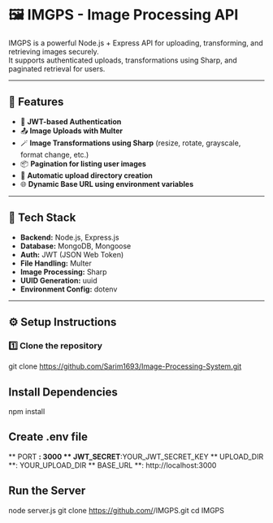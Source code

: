 # 🖼️ IMGPS - Image Processing API

IMGPS is a powerful Node.js + Express API for uploading, transforming, and retrieving images securely.  
It supports authenticated uploads, transformations using Sharp, and paginated retrieval for users.

---

## 🚀 Features

- 🔐 **JWT-based Authentication**
- 📤 **Image Uploads with Multer**
- 🪄 **Image Transformations using Sharp** (resize, rotate, grayscale, format change, etc.)
- 📦 **Pagination for listing user images**
- 📁 **Automatic upload directory creation**
- 🌐 **Dynamic Base URL using environment variables**

---

## 🧩 Tech Stack

- **Backend:** Node.js, Express.js  
- **Database:** MongoDB, Mongoose  
- **Auth:** JWT (JSON Web Token)  
- **File Handling:** Multer  
- **Image Processing:** Sharp  
- **UUID Generation:** uuid  
- **Environment Config:** dotenv

---

## ⚙️ Setup Instructions

### 1️⃣ Clone the repository
git clone https://github.com/Sarim1693/Image-Processing-System.git

## Install Dependencies
npm install

## Create .env file
** PORT **: 3000
** JWT_SECRET**:YOUR_JWT_SECRET_KEY
** UPLOAD_DIR **: YOUR_UPLOAD_DIR
** BASE_URL **: http://localhost:3000

## Run the Server
node server.js
git clone https://github.com/<your-username>/IMGPS.git
cd IMGPS

